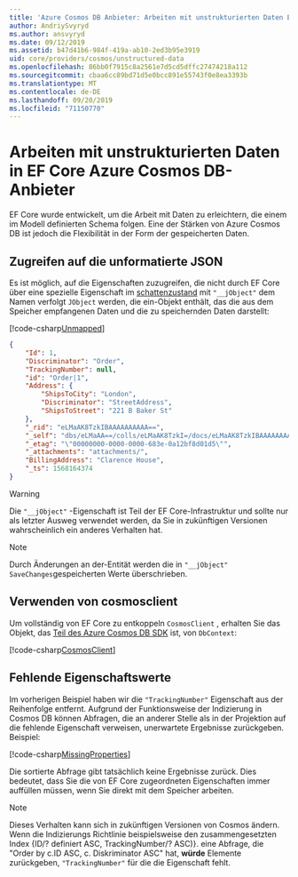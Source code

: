 ```yaml
---
title: 'Azure Cosmos DB Anbieter: Arbeiten mit unstrukturierten Daten EF Core'
author: AndriySvyryd
ms.author: ansvyryd
ms.date: 09/12/2019
ms.assetid: b47d41b6-984f-419a-ab10-2ed3b95e3919
uid: core/providers/cosmos/unstructured-data
ms.openlocfilehash: 86bb0f7915c8a2561e7d5cd5dffc27474218a112
ms.sourcegitcommit: cbaa6cc89bd71d5e0bcc891e55743f0e8ea3393b
ms.translationtype: MT
ms.contentlocale: de-DE
ms.lasthandoff: 09/20/2019
ms.locfileid: "71150770"
---
```

# <a name="working-with-unstructured-data-in-ef-core-azure-cosmos-db-provider"></a>Arbeiten mit unstrukturierten Daten in EF Core Azure Cosmos DB-Anbieter

EF Core wurde entwickelt, um die Arbeit mit Daten zu erleichtern, die einem im Modell definierten Schema folgen. Eine der Stärken von Azure Cosmos DB ist jedoch die Flexibilität in der Form der gespeicherten Daten.

## <a name="accessing-the-raw-json"></a>Zugreifen auf die unformatierte JSON

Es ist möglich, auf die Eigenschaften zuzugreifen, die nicht durch EF Core über eine spezielle Eigenschaft im [schattenzustand](../../modeling/shadow-properties.md) mit `"__jObject"` dem Namen verfolgt `JObject` werden, die ein-Objekt enthält, das die aus dem Speicher empfangenen Daten und die zu speichernden Daten darstellt:

[!code-csharp[Unmapped](../../../../samples/core/Cosmos/UnstructuredData/Sample.cs?highlight=21-23&name=Unmapped)]

``` json
{
    "Id": 1,
    "Discriminator": "Order",
    "TrackingNumber": null,
    "id": "Order|1",
    "Address": {
        "ShipsToCity": "London",
        "Discriminator": "StreetAddress",
        "ShipsToStreet": "221 B Baker St"
    },
    "_rid": "eLMaAK8TzkIBAAAAAAAAAA==",
    "_self": "dbs/eLMaAA==/colls/eLMaAK8TzkI=/docs/eLMaAK8TzkIBAAAAAAAAAA==/",
    "_etag": "\"00000000-0000-0000-683e-0a12bf8d01d5\"",
    "_attachments": "attachments/",
    "BillingAddress": "Clarence House",
    "_ts": 1568164374
}
```

> [!WARNING]
> Die `"__jObject"` -Eigenschaft ist Teil der EF Core-Infrastruktur und sollte nur als letzter Ausweg verwendet werden, da Sie in zukünftigen Versionen wahrscheinlich ein anderes Verhalten hat.

> [!NOTE]
> Durch Änderungen an der-Entität werden die in `"__jObject"` `SaveChanges`gespeicherten Werte überschrieben.

## <a name="using-cosmosclient"></a>Verwenden von cosmosclient

Um vollständig von EF Core zu entkoppeln `CosmosClient` , erhalten Sie das Objekt, das [Teil des Azure Cosmos DB SDK](https://docs.microsoft.com/en-us/azure/cosmos-db/sql-api-get-started) ist, von `DbContext`:

[!code-csharp[CosmosClient](../../../../samples/core/Cosmos/UnstructuredData/Sample.cs?highlight=3&name=CosmosClient)]

## <a name="missing-property-values"></a>Fehlende Eigenschaftswerte

Im vorherigen Beispiel haben wir die `"TrackingNumber"` Eigenschaft aus der Reihenfolge entfernt. Aufgrund der Funktionsweise der Indizierung in Cosmos DB können Abfragen, die an anderer Stelle als in der Projektion auf die fehlende Eigenschaft verweisen, unerwartete Ergebnisse zurückgeben. Beispiel:

[!code-csharp[MissingProperties](../../../../samples/core/Cosmos/UnstructuredData/Sample.cs?name=MissingProperties)]

Die sortierte Abfrage gibt tatsächlich keine Ergebnisse zurück. Dies bedeutet, dass Sie die von EF Core zugeordneten Eigenschaften immer auffüllen müssen, wenn Sie direkt mit dem Speicher arbeiten.

> [!NOTE]
> Dieses Verhalten kann sich in zukünftigen Versionen von Cosmos ändern. Wenn die Indizierungs Richtlinie beispielsweise den zusammengesetzten Index {ID/? definiert ASC, TrackingNumber/? ASC)}. eine Abfrage, die "Order by c.ID ASC, c. Diskriminator ASC" hat, __würde__ Elemente zurückgeben, `"TrackingNumber"` für die die Eigenschaft fehlt.